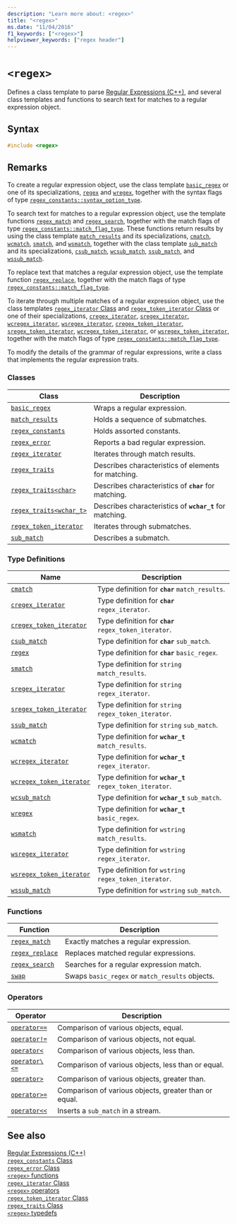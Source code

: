 ```yaml
---
description: "Learn more about: <regex>"
title: "<regex>"
ms.date: "11/04/2016"
f1_keywords: ["<regex>"]
helpviewer_keywords: ["regex header"]
---
```

# `<regex>`

Defines a class template to parse [Regular Expressions (C++)](../standard-library/regular-expressions-cpp.md), and several class templates and functions to search text for matches to a regular expression object.

## Syntax

```cpp
#include <regex>
```

## Remarks

To create a regular expression object, use the class template [`basic_regex`](../standard-library/basic-regex-class.md) or one of its specializations, [`regex`](../standard-library/regex-typedefs.md#regex) and [`wregex`](../standard-library/regex-typedefs.md#wregex), together with the syntax flags of type [`regex_constants::syntax_option_type`](../standard-library/regex-constants-class.md#syntax_option_type).

To search text for matches to a regular expression object, use the template functions [`regex_match`](../standard-library/regex-functions.md#regex_match) and [`regex_search`](../standard-library/regex-functions.md#regex_search), together with the match flags of type [`regex_constants::match_flag_type`](../standard-library/regex-constants-class.md#match_flag_type). These functions return results by using the class template [`match_results`](../standard-library/match-results-class.md) and its specializations, [`cmatch`](../standard-library/regex-typedefs.md#cmatch), [`wcmatch`](../standard-library/regex-typedefs.md#wcmatch), [`smatch`](../standard-library/regex-typedefs.md#smatch), and [`wsmatch`](../standard-library/regex-typedefs.md#wsmatch), together with the class template [`sub_match`](../standard-library/sub-match-class.md) and its specializations, [`csub_match`](../standard-library/regex-typedefs.md#csub_match), [`wcsub_match`](../standard-library/regex-typedefs.md#wcsub_match), [`ssub_match`](../standard-library/regex-typedefs.md#ssub_match), and [`wssub_match`](../standard-library/regex-typedefs.md#wssub_match).

To replace text that matches a regular expression object, use the template function [`regex_replace`](../standard-library/regex-functions.md#regex_replace), together with the match flags of type [`regex_constants::match_flag_type`](../standard-library/regex-constants-class.md#match_flag_type).

To iterate through multiple matches of a regular expression object, use the class templates [`regex_iterator` Class](../standard-library/regex-iterator-class.md) and [`regex_token_iterator` Class](../standard-library/regex-token-iterator-class.md) or one of their specializations, [`cregex_iterator`](../standard-library/regex-typedefs.md#cregex_iterator), [`sregex_iterator`](../standard-library/regex-typedefs.md#sregex_iterator), [`wcregex_iterator`](../standard-library/regex-typedefs.md#wcregex_iterator), [`wsregex_iterator`](../standard-library/regex-typedefs.md#wsregex_iterator), [`cregex_token_iterator`](../standard-library/regex-typedefs.md#cregex_token_iterator), [`sregex_token_iterator`](../standard-library/regex-typedefs.md#sregex_token_iterator), [`wcregex_token_iterator`](../standard-library/regex-typedefs.md#wcregex_token_iterator), or [`wsregex_token_iterator`](../standard-library/regex-typedefs.md#wsregex_token_iterator), together with the match flags of type [`regex_constants::match_flag_type`](../standard-library/regex-constants-class.md#match_flag_type).

To modify the details of the grammar of regular expressions, write a class that implements the regular expression traits.

### Classes

|Class|Description|
|-|-|
|[`basic_regex`](../standard-library/basic-regex-class.md)|Wraps a regular expression.|
|[`match_results`](../standard-library/match-results-class.md)|Holds a sequence of submatches.|
|[`regex_constants`](../standard-library/regex-constants-class.md)|Holds assorted constants.|
|[`regex_error`](../standard-library/regex-error-class.md)|Reports a bad regular expression.|
|[`regex_iterator`](../standard-library/regex-iterator-class.md)|Iterates through match results.|
|[`regex_traits`](../standard-library/regex-traits-class.md)|Describes characteristics of elements for matching.|
|[`regex_traits<char>`](../standard-library/regex-traits-char-class.md)|Describes characteristics of **`char`** for matching.|
|[`regex_traits<wchar_t>`](../standard-library/regex-traits-wchar-t-class.md)|Describes characteristics of **`wchar_t`** for matching.|
|[`regex_token_iterator`](../standard-library/regex-token-iterator-class.md)|Iterates through submatches.|
|[`sub_match`](../standard-library/sub-match-class.md)|Describes a submatch.|

### Type Definitions

|Name|Description|
|-|-|
|[`cmatch`](../standard-library/regex-typedefs.md#cmatch)|Type definition for **`char`** `match_results`.|
|[`cregex_iterator`](../standard-library/regex-typedefs.md#cregex_iterator)|Type definition for **`char`** `regex_iterator`.|
|[`cregex_token_iterator`](../standard-library/regex-typedefs.md#cregex_token_iterator)|Type definition for **`char`** `regex_token_iterator`.|
|[`csub_match`](../standard-library/regex-typedefs.md#csub_match)|Type definition for **`char`** `sub_match`.|
|[`regex`](../standard-library/regex-typedefs.md#regex)|Type definition for **`char`** `basic_regex`.|
|[`smatch`](../standard-library/regex-typedefs.md#smatch)|Type definition for `string` `match_results`.|
|[`sregex_iterator`](../standard-library/regex-typedefs.md#sregex_iterator)|Type definition for `string` `regex_iterator`.|
|[`sregex_token_iterator`](../standard-library/regex-typedefs.md#sregex_token_iterator)|Type definition for `string` `regex_token_iterator`.|
|[`ssub_match`](../standard-library/regex-typedefs.md#ssub_match)|Type definition for `string` `sub_match`.|
|[`wcmatch`](../standard-library/regex-typedefs.md#wcmatch)|Type definition for **`wchar_t`** `match_results`.|
|[`wcregex_iterator`](../standard-library/regex-typedefs.md#wcregex_iterator)|Type definition for **`wchar_t`** `regex_iterator`.|
|[`wcregex_token_iterator`](../standard-library/regex-typedefs.md#wcregex_token_iterator)|Type definition for **`wchar_t`** `regex_token_iterator`.|
|[`wcsub_match`](../standard-library/regex-typedefs.md#wcsub_match)|Type definition for **`wchar_t`** `sub_match`.|
|[`wregex`](../standard-library/regex-typedefs.md#wregex)|Type definition for **`wchar_t`** `basic_regex`.|
|[`wsmatch`](../standard-library/regex-typedefs.md#wsmatch)|Type definition for `wstring` `match_results`.|
|[`wsregex_iterator`](../standard-library/regex-typedefs.md#wsregex_iterator)|Type definition for `wstring` `regex_iterator`.|
|[`wsregex_token_iterator`](../standard-library/regex-typedefs.md#wsregex_token_iterator)|Type definition for `wstring` `regex_token_iterator`.|
|[`wssub_match`](../standard-library/regex-typedefs.md#wssub_match)|Type definition for `wstring` `sub_match`.|

### Functions

|Function|Description|
|-|-|
|[`regex_match`](../standard-library/regex-functions.md#regex_match)|Exactly matches a regular expression.|
|[`regex_replace`](../standard-library/regex-functions.md#regex_replace)|Replaces matched regular expressions.|
|[`regex_search`](../standard-library/regex-functions.md#regex_search)|Searches for a regular expression match.|
|[`swap`](../standard-library/regex-functions.md#swap)|Swaps `basic_regex` or `match_results` objects.|

### Operators

|Operator|Description|
|-|-|
|[`operator==`](../standard-library/regex-operators.md#op_eq_eq)|Comparison of various objects, equal.|
|[`operator!=`](../standard-library/regex-operators.md#op_neq)|Comparison of various objects, not equal.|
|[`operator<`](../standard-library/regex-operators.md#op_lt)|Comparison of various objects, less than.|
|[`operator\<=`](../standard-library/regex-operators.md#op_gt_eq)|Comparison of various objects, less than or equal.|
|[`operator>`](../standard-library/regex-operators.md#op_gt)|Comparison of various objects, greater than.|
|[`operator>=`](../standard-library/regex-operators.md#op_gt_eq)|Comparison of various objects, greater than or equal.|
|[`operator<<`](../standard-library/regex-operators.md#op_lt_lt)|Inserts a `sub_match` in a stream.|

## See also

[Regular Expressions (C++)](../standard-library/regular-expressions-cpp.md)\
[`regex_constants` Class](../standard-library/regex-constants-class.md)\
[`regex_error` Class](../standard-library/regex-error-class.md)\
[`<regex>` functions](../standard-library/regex-functions.md)\
[`regex_iterator` Class](../standard-library/regex-iterator-class.md)\
[`<regex>` operators](../standard-library/regex-operators.md)\
[`regex_token_iterator` Class](../standard-library/regex-token-iterator-class.md)\
[`regex_traits` Class](../standard-library/regex-traits-class.md)\
[`<regex>` typedefs](../standard-library/regex-typedefs.md)
